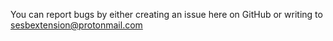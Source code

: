You can report bugs by either creating an issue here on GitHub or writing to sesbextension@protonmail.com
